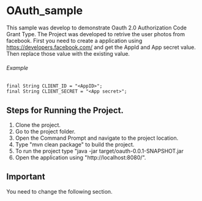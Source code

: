 # OAuth_sample
This sample was develop to demonstrate Oauth 2.0 Authorization Code Grant Type. The Project was developed to retrive the user photos from facebook. 
 First you need to create a application using https://developers.facebook.com/ and get the AppId and App secret value.
 Then replace those value with the existing value.
 ###### Example
    final String CLIENT_ID = "<AppID>";
    final String CLIENT_SECRET = "<App secret>";
    
## Steps for Running the Project.
  1. Clone the project.
  2. Go to the project folder.
  3. Open the Command Prompt and navigate to the project location.
  4. Type "mvn clean package" to build the project.
  5. To run the project type "java -jar target/oauth-0.0.1-SNAPSHOT.jar
  6. Open the application using "http://localhost:8080/".
  
## Important  
 You need to change the following section.
